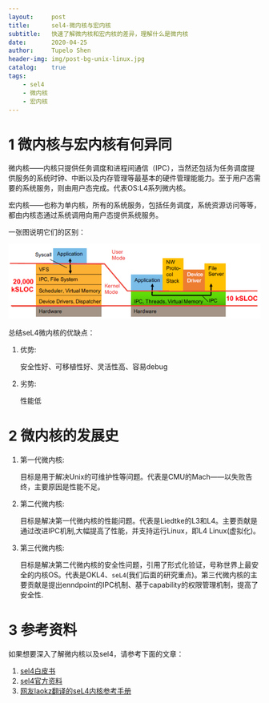 ```yaml
---
layout:     post
title:      sel4-微内核与宏内核
subtitle:   快速了解微内核和宏内核的差异，理解什么是微内核
date:       2020-04-25
author:     Tupelo Shen
header-img: img/post-bg-unix-linux.jpg
catalog:    true
tags:
    - sel4
    - 微内核
    - 宏内核
---
```


# 1 微内核与宏内核有何异同

微内核——内核只提供任务调度和进程间通信（IPC），当然还包括为任务调度提供服务的系统时钟、中断以及内存管理等最基本的硬件管理能能力。至于用户态需要的系统服务，则由用户态完成。代表OS:L4系列微内核。

宏内核——也称为单内核，所有的系统服务，包括任务调度，系统资源访问等等，都由内核态通过系统调用向用户态提供系统服务。

一张图说明它们的区别：

<img src="https://github.com/tupelo-shen/my_test/blob/master/doc/linux/mips-architecture/sel4/images/whitepaper_1_1.PNG">

总结seL4微内核的优缺点：

1. 优势:

    安全性好、可移植性好、灵活性高、容易debug

2. 劣势:

    性能低

# 2 微内核的发展史

1. 第一代微内核:

    目标是用于解决Unix的可维护性等问题。代表是CMU的Mach——以失败告终，主要原因是性能不足。

2. 第二代微内核:

    目标是解决第一代微内核的性能问题。代表是Liedtke的L3和L4。主要贡献是通过改进IPC机制,大幅提高了性能，并支持运行Linux，即L4 Linux(虚拟化)。

3. 第三代微内核:

    目标是解决第二代微内核的安全性问题，引用了形式化验证，号称世界上最安全的内核OS。代表是OKL4、`seL4`(我们后面的研究重点)。第三代微内核的主要贡献是提出enndpoint的IPC机制、基于capability的权限管理机制，提高了安全性.

# 3 参考资料

如果想要深入了解微内核以及sel4，请参考下面的文章：

1. [sel4白皮书](https://sel4.systems/About/seL4-whitepaper.pdf)
2. [sel4官方资料](https://docs.sel4.systems/Tutorials/)
3. [网友laokz翻译的seL4内核参考手册](https://gitee.com/laokz/sel4_reference_manual/repository/archive/master.zip)